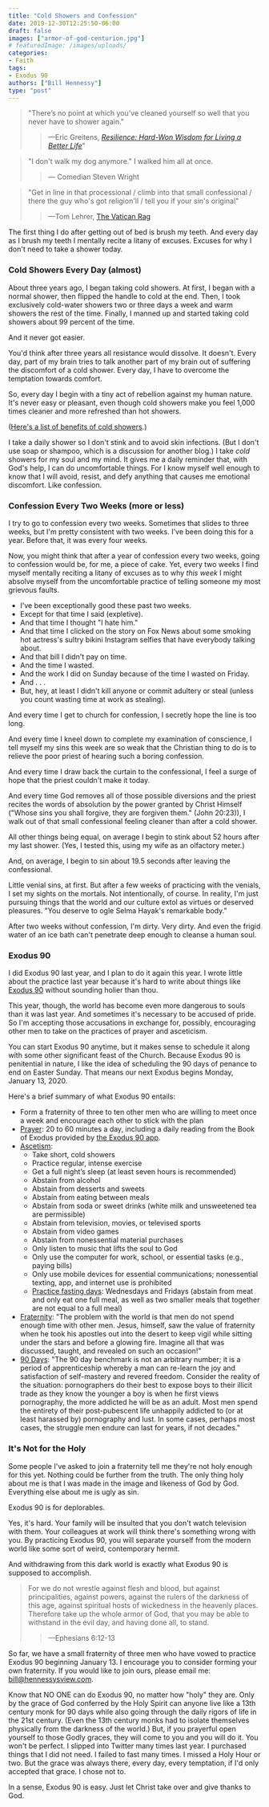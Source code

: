 ```yaml
---
title: "Cold Showers and Confession"
date: 2019-12-30T12:25:50-06:00
draft: false
images: ["armor-of-god-centurion.jpg"]
# featuredImage: /images/uploads/
categories:
- Faith
tags:
- Exodus 90
authors: ["Bill Hennessy"]
type: "post"
---
```


> "There’s no point at which you’ve cleaned yourself so well that you never have to shower again." 
>> —Eric Greitens, [*Resilience: Hard-Won Wisdom for Living a Better Life*](https://www.amazon.com/Resilience-Hard-Won-Wisdom-Living-Better-ebook/dp/B00LZ7GSNU/ref=sr_1_1?keywords=eric+greitens&qid=1577725265&sr=8-1)"

> "I don't walk my dog anymore." I walked him all at once.
>> — Comedian Steven Wright

> "Get in line in that processional / climb into that small confessional / there the guy who's got religion'll / tell you if your sin's original"
>> —Tom Lehrer, [The Vatican Rag](https://www.youtube.com/watch?v=pvhYqeGp_Do)

The first thing I do after getting out of bed is brush my teeth. And every day as I brush my teeth I mentally recite a litany of excuses. Excuses for why I don't need to take a shower today. 

### Cold Showers Every Day (almost)

About three years ago, I began taking cold showers. At first, I began with a normal shower, then flipped the handle to cold at the end. Then, I took exclusively cold-water showers two or three days a week and warm showers the rest of the time. Finally, I manned up and started taking cold showers about 99 percent of the time. 

And it never got easier.

You'd think after three years all resistance would dissolve. It doesn't. Every day, part of my brain tries to talk another part of my brain out of suffering the discomfort of a cold shower. Every day, I have to overcome the temptation towards comfort. 

So, every day I begin with a tiny act of rebellion against my human nature. It's never easy or pleasant, even though cold showers make you feel 1,000 times cleaner and more refreshed than hot showers. 

([Here's a list of benefits of cold showers](https://www.menprovement.com/benefits-of-cold-showers/).)

I take a daily shower so I don't stink and to avoid skin infections. (But I don't use soap or shampoo, which is a discussion for another blog.) I take *cold* showers for my soul and my mind. It gives me a daily reminder that, with God's help, I can do uncomfortable things. For I know myself well enough to know that I will avoid, resist, and defy anything that causes me emotional discomfort. Like confession.

### Confession Every Two Weeks (more or less)

I try to go to confession every two weeks. Sometimes that slides to three weeks, but I'm pretty consistent with two weeks. I've been doing this for a year. Before that, it was every four weeks. 

Now, you might think that after a year of confession every two weeks, going to confession would be, for me, a piece of cake. Yet, every two weeks I find myself mentally reciting a litany of excuses as to why *this week* I might absolve myself from the uncomfortable practice of telling someone my most grievous faults. 

* I've been exceptionally good these past two weeks.
* Except for that time I said (expletive).
* And that time I thought "I hate him."
* And that time I clicked on the story on Fox News about some smoking hot actress's sultry bikini Instagram selfies that have everybody talking about.
* And that bill I didn't pay on time.
* And the time I wasted.
* And the work I did on Sunday because of the time I wasted on Friday. 
* And . . . 
* But, hey, at least I didn't kill anyone or commit adultery or steal (unless you count wasting time at work as stealing). 

And every time I get to church for confession, I secretly hope the line is too long. 

And every time I kneel down to complete my examination of conscience, I tell myself my sins this week are so weak that the Christian thing to do is to relieve the poor priest of hearing such a boring confession.

And every time I draw back the curtain to the confessional, I feel a surge of hope that the priest couldn't make it today.

And every time God removes all of those possible diversions and the priest recites the words of absolution by the power granted by Christ Himself ("Whose sins you shall forgive, they are forgiven them." (John 20:23)), I walk out of that small confessional feeling cleaner than after a cold shower.

All other things being equal, on average I begin to stink about 52 hours after my last shower. (Yes, I tested this, using my wife as an olfactory meter.) 

And, on average, I begin to sin about 19.5 seconds after leaving the confessional. 

Little venial sins, at first. But after a few weeks of practicing with the venials, I set my sights on the mortals. Not intentionally, of course. In reality, I'm just pursuing things that the world and our culture extol as virtues or deserved pleasures. "You deserve to ogle Selma Hayak's remarkable body." 

After two weeks without confession, I'm dirty. Very dirty. And even the frigid water of an ice bath can't penetrate deep enough to cleanse a human soul. 

### Exodus 90

I did Exodus 90 last year, and I plan to do it again this year. I wrote little about the practice last year because it's hard to write about things like [Exodus 90](https://exodus90.com/) without sounding holier than thou. 

This year, though, the world has become even more dangerous to souls than it was last year. And sometimes it's necessary to be accused of pride. So I'm accepting those accusations in exchange for, possibly, encouraging other men to take on the practices of prayer and asceticism.

You can start Exodus 90 anytime, but it makes sense to schedule it along with some other significant feast of the Church. Because Exodus 90 is penitential in nature, I like the idea of scheduling the 90 days of penance to end on Easter Sunday. That means our next Exodus begins Monday, January 13, 2020. 

Here's a brief summary of what Exodus 90 entails:

* Form a fraternity of three to ten other men who are willing to meet once a week and encourage each other to stick with the plan
* [Prayer](https://exodus90.com/how-it-works/#prayer): 20 to 60 minutes a day, including a daily reading from the Book of Exodus provided by [the Exodus 90 app](https://apps.apple.com/us/app/exodus-90/id1448034275#?platform=iphone). 
* [Ascetism](https://exodus90.com/how-it-works/#asceticism):
	- Take short, cold showers
	- Practice regular, intense exercise
	- Get a full night’s sleep (at least seven hours is recommended)
	- Abstain from alcohol
	- Abstain from desserts and sweets
	- Abstain from eating between meals
	- Abstain from soda or sweet drinks (white milk and unsweetened tea are permissible)
	- Abstain from television, movies, or televised sports
	- Abstain from video games
	- Abstain from nonessential material purchases
	- Only listen to music that lifts the soul to God
	- Only use the computer for work, school, or essential tasks (e.g., paying bills)
	- Only use mobile devices for essential communications; nonessential texting, app, and internet use is prohibited
	- [Practice fasting days](https://www.hennessysview.com/posts/2019/spring-cleaning-for-the-soul/): Wednesdays and Fridays (abstain from meat and only eat one full meal, as well as two smaller meals that together are not equal to a full meal)
* [Fraternity](https://exodus90.com/how-it-works/#fraternity): "The problem with the world is that men do not spend enough time with other men. Jesus, himself, saw the value of fraternity when he took his apostles out into the desert to keep vigil while sitting under the stars and before a glowing fire. Imagine all that was discussed, taught, and revealed on such an occasion!"
* [90 Days](https://exodus90.com/how-it-works/#days90): "The 90 day benchmark is not an arbitrary number; it is a period of apprenticeship whereby a man can re-learn the joy and satisfaction of self-mastery and revered freedom. Consider the reality of the situation: pornographers do their best to expose boys to their illicit trade as they know the younger a boy is when he first views pornography, the more addicted he will be as an adult. Most men spend the entirety of their post-pubescent life unhappily addicted to (or at least harassed by) pornography and lust. In some cases, perhaps most cases, the struggle men endure can last for years, if not decades."

### It's Not for the Holy

Some people I've asked to join a fraternity tell me they're not holy enough for this yet. Nothing could be further from the truth. The only thing holy about me is that I was made in the image and likeness of God by God. Everything else about me is ugly as sin. 

Exodus 90 is for deplorables. 

Yes, it's hard. Your family will be insulted that you don't watch television with them. Your colleagues at work will think there's something wrong with you. By practicing Exodus 90, you will separate yourself from the modern world like some sort of weird, contemporary hermit. 

And withdrawing from this dark world is exactly what Exodus 90 is supposed to accomplish. 

> For we do not wrestle against flesh and blood, but against principalities, against powers, against the rulers of the darkness of this age, against spiritual hosts of wickedness in the heavenly places. Therefore take up the whole armor of God, that you may be able to withstand in the evil day, and having done all, to stand. 
>> —Ephesians 6:12-13

So far, we have a small fraternity of three men who have vowed to practice Exodus 90 beginning January 13. I encourage you to consider forming your own fraternity. If you would like to join ours, please email me: bill@hennessysview.com. 

Know that NO ONE can do Exodus 90, no matter how "holy" they are. Only by the grace of God conferred by the Holy Spirit can anyone live like a 13th century monk for 90 days while also going through the daily rigors of life in the 21st century. (Even the 13th century monks had to isolate themselves physically from the darkness of the world.) But, if you prayerful open yourself to those Godly graces, they will come to you and you will do it. You won't be perfect. I slipped into Twitter many times last year. I purchased things that I did not need. I failed to fast many times. I missed a Holy Hour or two. But the grace was always there, every day, every temptation, if I'd only accepted that grace. I chose not to.

In a sense, Exodus 90 is easy. Just let Christ take over and give thanks to God. 
